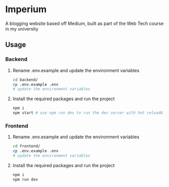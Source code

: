 # Imperium

A blogging website based off Medium, built as part of the Web Tech course in my university

## Usage

### Backend

1. Rename .env.example and update the environment variables

    ```sh
    cd backend/
    cp .env.example .env
    # update the environment variables
    ```

2. Install the required packages and run the project

    ```sh
    npm i
    npm start # use npm run dev to run the dev server with hot reloadA
    ```

### Frontend

1. Rename .env.example and update the environment variables

    ```sh
    cd frontend/
    cp .env.example .env
    # update the environment variables
    ```

2. Install the required packages and run the project

    ```sh
    npm i
    npm run dev 
    ```
